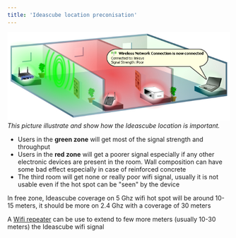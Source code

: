 ```yaml
---
title: 'Ideascube location preconisation'
---
```


![](assets/KB4029-001_EN_v4.png)
*This picture illustrate and show how the Ideascube location is important.* 

* Users in the **green zone** will get most of the signal strength and throughput
* Users in the **red zone** will get a poorer signal especially if any other electronic devices are present in the room. Wall composition can have some bad effect especially in case of reinforced concrete
* The third room will get none or really poor wifi signal, usually it is not usable even if the hot spot can be "seen" by the device

In free zone, Ideascube coverage on 5 Ghz wifi hot spot will be around 10-15 meters, it should be more on 2.4 Ghz with a coverage of 30 meters

A [Wifi repeater](https://en.wikipedia.org/wiki/Wireless_repeater) can be use to extend to few more meters (usually 10-30 meters) the Ideascube wifi signal